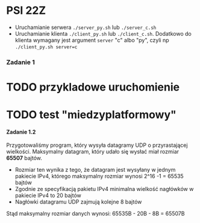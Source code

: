 # PSI 22Z

- Uruchamianie serwera
  `./server_py.sh` lub `./server_c.sh`
- Uruchamianie klienta
  `./client_py.sh` lub `./client_c.sh`. Dodatkowo do klienta wymagany jest argument `server` "c" albo "py", czyli
  np `./client_py.sh server=c`

### Zadanie 1

# TODO przykladowe uruchomienie
# TODO test "miedzyplatformowy"

#### Zadanie 1.2

Przygotowaliśmy program, który wysyła datagramy UDP o przyrastającej wielkości.
Maksymalny datagram, który udało się wysłać miał rozmiar **65507** bajtów.

- Rozmiar ten wynika z tego, że datagram jest wysyłany w jednym pakiecie IPv4, którego maksymalny rozmiar wynosi 2^16 -1
  = 65535 bajtów
- Zgodnie ze specyfikacją pakietu IPv4 minimalna wielkość nagłówków w pakiecie IPv4 to 20 bajtów
- Nagłówki datagramu UDP zajmują kolejne 8 bajtów

Stąd maksymalny rozmiar danych wynosi:
65535B - 20B - 8B = 65507B